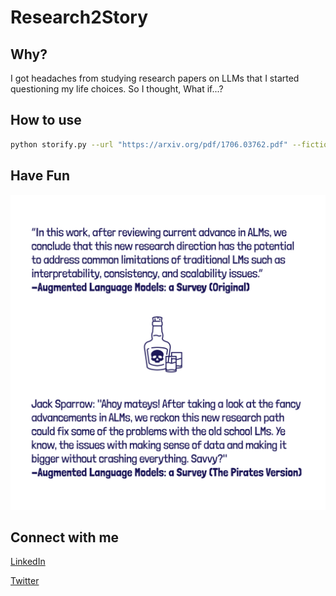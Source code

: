 # Research2Story

## Why?

I got headaches from studying research papers on LLMs that I started questioning my life choices. So I thought, What if...?

## How to use 

````bash
python storify.py --url "https://arxiv.org/pdf/1706.03762.pdf" --fiction "Pirates of the Carribean"
````

## Have Fun

![](./Sample.png)

## Connect with me

[LinkedIn](https://www.linkedin.com/in/febinjohnjames/)

[Twitter](http://twitter.com/heyfebin)

